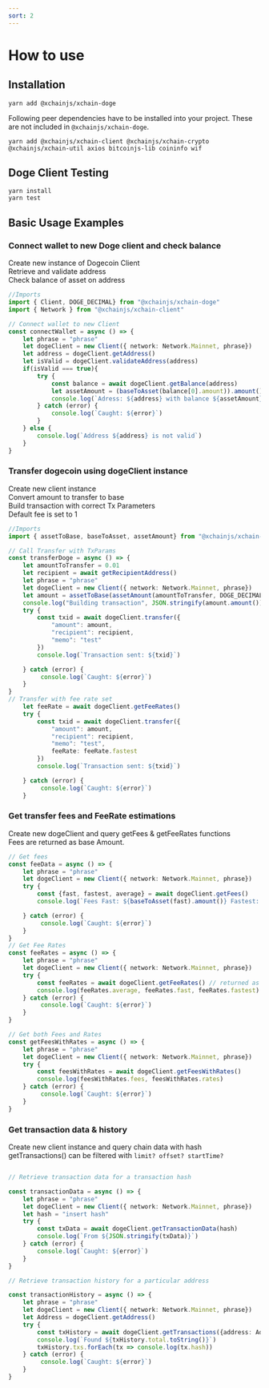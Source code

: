 ```yaml
---
sort: 2
---
```


# How to use

## Installation

```
yarn add @xchainjs/xchain-doge
```

Following peer dependencies have to be installed into your project. These are not included in `@xchainjs/xchain-doge`.

```
yarn add @xchainjs/xchain-client @xchainjs/xchain-crypto @xchainjs/xchain-util axios bitcoinjs-lib coininfo wif
```

## Doge Client Testing

```
yarn install
yarn test
```

## Basic Usage Examples

### Connect wallet to new Doge client and check balance

Create new instance of Dogecoin Client\
Retrieve and validate address\
Check balance of asset on address

```ts
//Imports 
import { Client, DOGE_DECIMAL} from "@xchainjs/xchain-doge"
import { Network } from "@xchainjs/xchain-client"

// Connect wallet to new Client 
const connectWallet = async () => {
    let phrase = "phrase"
    let dogeClient = new Client({ network: Network.Mainnet, phrase})
    let address = dogeClient.getAddress()
    let isValid = dogeClient.validateAddress(address)
    if(isValid === true){
        try {
            const balance = await dogeClient.getBalance(address)
            let assetAmount = (baseToAsset(balance[0].amount)).amount()
            console.log(`Adress: ${address} with balance ${assetAmount}`)
        } catch (error) {
            console.log(`Caught: ${error}`)
        }
    } else {
        console.log(`Address ${address} is not valid`)
    }
}

```

### Transfer dogecoin using dogeClient instance

Create new client instance\
Convert amount to transfer to base\
Build transaction with correct Tx Parameters\
Default fee is set to 1

```ts
//Imports
import { assetToBase, baseToAsset, assetAmount} from "@xchainjs/xchain-util"

// Call Transfer with TxParams
const transferDoge = async () => {
    let amountToTransfer = 0.01
    let recipient = await getRecipientAddress()
    let phrase = "phrase"
    let dogeClient = new Client({ network: Network.Mainnet, phrase})
    let amount = assetToBase(assetAmount(amountToTransfer, DOGE_DECIMAL))
    console.log("Building transaction", JSON.stringify(amount.amount()))
    try {
        const txid = await dogeClient.transfer({
            "amount": amount,
            "recipient": recipient,
            "memo": "test"
        })
        console.log(`Transaction sent: ${txid}`)

    } catch (error) {
         console.log(`Caught: ${error}`)
    }
}
// Transfer with fee rate set 
    let feeRate = await dogeClient.getFeeRates()
    try {
        const txid = await dogeClient.transfer({
            "amount": amount,
            "recipient": recipient,
            "memo": "test",
            feeRate: feeRate.fastest
        })
        console.log(`Transaction sent: ${txid}`)

    } catch (error) {
         console.log(`Caught: ${error}`)
    }
```

### Get transfer fees and FeeRate estimations

Create new dogeClient and query getFees & getFeeRates functions\
Fees are returned as base Amount. 

```ts
// Get fees 
const feeData = async () => {
    let phrase = "phrase"
    let dogeClient = new Client({ network: Network.Mainnet, phrase})
    try {
        const {fast, fastest, average} = await dogeClient.getFees()
        console.log(`Fees Fast: ${baseToAsset(fast).amount()} Fastest: ${baseToAsset(fastest).amount()} Average: ${baseToAsset(average).amount()}`)

    } catch (error) {
         console.log(`Caught: ${error}`)
    }   
}
// Get Fee Rates
const feeRates = async () => {
    let phrase = "phrase"
    let dogeClient = new Client({ network: Network.Mainnet, phrase})
    try {
        const feeRates = await dogeClient.getFeeRates() // returned as number
        console.log(feeRates.average, feeRates.fast, feeRates.fastest)
    } catch (error) {
         console.log(`Caught: ${error}`)
    }   
}

// Get both Fees and Rates
const getFeesWithRates = async () => {
    let phrase = "phrase"
    let dogeClient = new Client({ network: Network.Mainnet, phrase})
    try {
        const feesWithRates = await dogeClient.getFeesWithRates()
        console.log(feesWithRates.fees, feesWithRates.rates)
    } catch (error) {
         console.log(`Caught: ${error}`)
    }  
}

```

### Get transaction data & history

Create new client instance and query chain data with hash\
getTransactions() can be filtered with `limit? offset? startTime?`

```ts

// Retrieve transaction data for a transaction hash 

const transactionData = async () => {
    let phrase = "phrase"
    let dogeClient = new Client({ network: Network.Mainnet, phrase})
    let hash = "insert hash"
    try {
        const txData = await dogeClient.getTransactionData(hash)
        console.log(`From ${JSON.stringify(txData)}`)   
    } catch (error) {
        console.log(`Caught: ${error}`)
    }
}

// Retrieve transaction history for a particular address

const transactionHistory = async () => {
    let phrase = "phrase"
    let dogeClient = new Client({ network: Network.Mainnet, phrase})
    let Address = dogeClient.getAddress()
    try {
        const txHistory = await dogeClient.getTransactions({address: Address}) 
        console.log(`Found ${txHistory.total.toString()}`)
        txHistory.txs.forEach(tx => console.log(tx.hash))
    } catch (error) {
         console.log(`Caught: ${error}`)
    }    
}

```